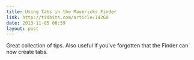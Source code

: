```yaml
---
title: Using Tabs in the Mavericks Finder
link: http://tidbits.com/article/14260
date: 2013-11-05 08:59
layout: post
---
```

Great collection of tips. Also useful if you've forgotten that the Finder can now create tabs.